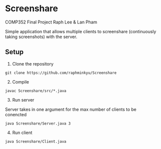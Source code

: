 # Screenshare
 COMP352 Final Project
 Raph Lee & Lan Pham


Simple application that allows multiple clients to screenshare (continuously taking screenshots) with the server.

## Setup


1. Clone the repository

```
git clone https://github.com/raphminkyu/Screenshare
```

2. Compile

```
javac Screenshare/src/*.java
```

3. Run server

Server takes in one argument for the max number of clients to be conencted
```
java Screenshare/Server.java 3
```

4. Run client

 ```
java Screenshare/Client.java 
 ```



